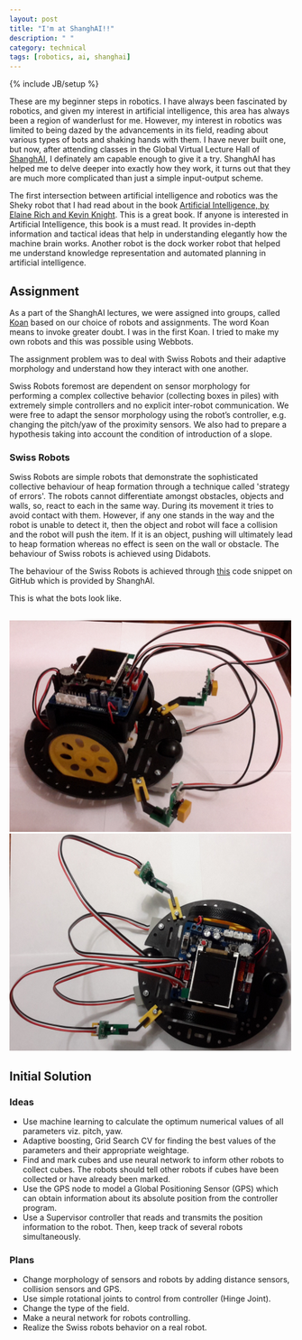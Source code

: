 ```yaml
---
layout: post
title: "I'm at ShanghAI!!"
description: " "
category: technical
tags: [robotics, ai, shanghai]
---
```

{% include JB/setup %}

These are my beginner steps in robotics. I have always been fascinated by robotics, and given my interest in artificial intelligence, this area has always been a region of wanderlust for me. However, my interest in robotics was limited to being dazed by the advancements in its field, reading about various types of bots and shaking hands with them. I have never built one, but now, after attending classes in the Global Virtual Lecture Hall of [ShanghAI](http://shanghailectures.org/), I definately am capable enough to give it a try. ShanghAI has helped me to delve deeper into exactly how they work, it turns out that they are much more complicated than just a simple input-output scheme. 

The first intersection between artificial intelligence and robotics was the Sheky robot that I had read about in the book [Artificial Intelligence, by Elaine Rich and Kevin Knight](http://www.amazon.in/Artificial-Intelligence-Elaine-Rich/dp/0070522634). This is a great book. If anyone is interested in Artificial Intelligence, this book is a must read. It provides in-depth information and tactical ideas that help in understanding elegantly how the machine brain works. Another robot is the dock worker robot that helped me understand knowledge representation and automated planning in artificial intelligence. 




## Assignment 

As a part of the ShanghAI lectures, we were assigned into groups, called [Koan](http://en.wikipedia.org/wiki/K%C5%8Dan) based on our choice of robots and assignments. The word Koan means to invoke greater doubt. I was in the first Koan. I tried to make my own robots and this was possible using Webbots. 

The assignment problem was to deal with Swiss Robots and their adaptive morphology and understand how they interact with one another. 

Swiss Robots foremost are dependent on sensor morphology for performing a complex collective behavior (collecting boxes in piles) with extremely simple controllers and no explicit inter-robot communication. We were free to adapt the sensor morphology using the robot’s controller, e.g. changing the pitch/yaw of the proximity sensors. We also had to prepare a hypothesis taking into account the condition of introduction of a slope.

### Swiss Robots

Swiss Robots are simple robots that demonstrate the sophisticated collective behaviour of heap formation through a technique called 'strategy of errors'. The robots cannot differentiate amongst obstacles, objects and walls, so, react to each in the same way. During its movement it tries to avoid contact with them. However, if any one stands in the way and the robot is unable to detect it, then the object and robot will face a collision and the robot will push the item. If it is an object, pushing will ultimately lead to heap formation whereas no effect is seen on the wall or obstacle. The behaviour of Swiss robots is achieved using Didabots. 

The behaviour of the Swiss Robots is achieved through [this](https://github.com/sidgan/SwissRobots) code snippet on GitHub which is provided by ShanghAI. 

This is what the bots look like. 

<br/>
<img src ="/images/Pop-bot.jpg" style="width:500px;height=400px">


<br/>
<img src ="/images/Pop-bot-top.jpg" style="width:500px;height=400px">


## Initial Solution 

### Ideas
<ul>
<li>
Use machine learning to calculate the optimum numerical values of all parameters viz. pitch, yaw. 
</li>
<li>
Adaptive boosting, Grid Search CV for finding the best values of the parameters and their appropriate weightage.
</li>
<li>
Find and mark cubes and use neural network to inform other robots to collect cubes. The robots should tell other robots if cubes have been collected or have already been marked.
</li>
<li>
Use the GPS node to model a Global Positioning Sensor (GPS) which can obtain information about its absolute position from the controller program. 
</li>
<li>
Use a Supervisor controller that reads and transmits the position information to the robot. Then, keep track of several robots simultaneously. 
</li>
</ul>

### Plans 
<ul>
<li>
Change morphology of sensors and robots by adding distance sensors, collision sensors and GPS. 
</li>
<li>
Use simple rotational joints to control from controller (Hinge Joint).
</li>
<li>
Change the type of the field.
</li>
<li>
Make a neural network for robots controlling.
</li>
<li>
Realize the Swiss robots behavior on a real robot.
</li>
</ul>
